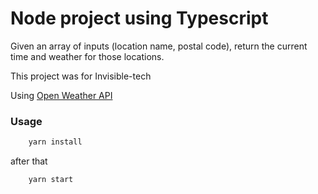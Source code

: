 # Node project using Typescript

Given an array of inputs (location name, postal code), return the current time and weather for those locations.

This project was for Invisible-tech

Using [Open Weather API](https://openweathermap.org/)

### Usage

```bash
    yarn install
```

after that

```bash
    yarn start
```
